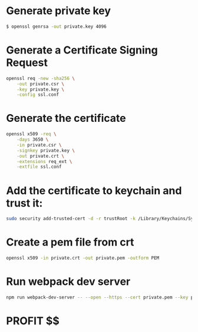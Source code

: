 # Generate private key

```bash
$ openssl genrsa -out private.key 4096
```

# Generate a Certificate Signing Request

```bash
openssl req -new -sha256 \
    -out private.csr \
    -key private.key \
    -config ssl.conf 
```

# Generate the certificate

```bash
openssl x509 -req \
    -days 3650 \
    -in private.csr \
    -signkey private.key \
    -out private.crt \
    -extensions req_ext \
    -extfile ssl.conf
```

# Add the certificate to keychain and trust it:

```bash
sudo security add-trusted-cert -d -r trustRoot -k /Library/Keychains/System.keychain private.crt
```

# Create a pem file from crt

```bash
openssl x509 -in private.crt -out private.pem -outform PEM
```

# Run webpack dev server 

```bash
npm run webpack-dev-server -- --open --https --cert private.pem --key private.key
```

# PROFIT $$
